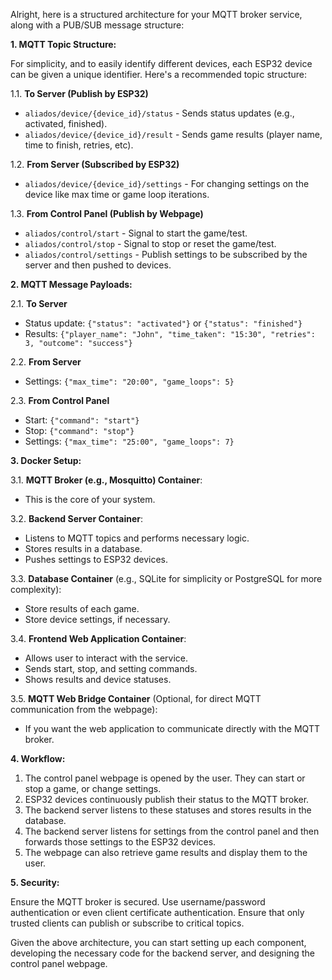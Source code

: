 Alright, here is a structured architecture for your MQTT broker service, along with a PUB/SUB message structure:

**1. MQTT Topic Structure:**

For simplicity, and to easily identify different devices, each ESP32 device can be given a unique identifier. Here's a recommended topic structure:

1.1. **To Server (Publish by ESP32)**
- `aliados/device/{device_id}/status` - Sends status updates (e.g., activated, finished).
- `aliados/device/{device_id}/result` - Sends game results (player name, time to finish, retries, etc).

1.2. **From Server (Subscribed by ESP32)**
- `aliados/device/{device_id}/settings` - For changing settings on the device like max time or game loop iterations.

1.3. **From Control Panel (Publish by Webpage)**
- `aliados/control/start` - Signal to start the game/test.
- `aliados/control/stop` - Signal to stop or reset the game/test.
- `aliados/control/settings` - Publish settings to be subscribed by the server and then pushed to devices.

**2. MQTT Message Payloads:**

2.1. **To Server**
- Status update: `{"status": "activated"}` or `{"status": "finished"}`
- Results: `{"player_name": "John", "time_taken": "15:30", "retries": 3, "outcome": "success"}`

2.2. **From Server**
- Settings: `{"max_time": "20:00", "game_loops": 5}`

2.3. **From Control Panel**
- Start: `{"command": "start"}`
- Stop: `{"command": "stop"}`
- Settings: `{"max_time": "25:00", "game_loops": 7}`

**3. Docker Setup:**

3.1. **MQTT Broker (e.g., Mosquitto) Container**:
- This is the core of your system. 

3.2. **Backend Server Container**:
- Listens to MQTT topics and performs necessary logic.
- Stores results in a database.
- Pushes settings to ESP32 devices.

3.3. **Database Container** (e.g., SQLite for simplicity or PostgreSQL for more complexity):
- Store results of each game.
- Store device settings, if necessary.

3.4. **Frontend Web Application Container**:
- Allows user to interact with the service.
- Sends start, stop, and setting commands.
- Shows results and device statuses.

3.5. **MQTT Web Bridge Container** (Optional, for direct MQTT communication from the webpage):
- If you want the web application to communicate directly with the MQTT broker.

**4. Workflow:**

1. The control panel webpage is opened by the user. They can start or stop a game, or change settings.
2. ESP32 devices continuously publish their status to the MQTT broker.
3. The backend server listens to these statuses and stores results in the database.
4. The backend server listens for settings from the control panel and then forwards those settings to the ESP32 devices.
5. The webpage can also retrieve game results and display them to the user.

**5. Security:**

Ensure the MQTT broker is secured. Use username/password authentication or even client certificate authentication. Ensure that only trusted clients can publish or subscribe to critical topics.

Given the above architecture, you can start setting up each component, developing the necessary code for the backend server, and designing the control panel webpage.


